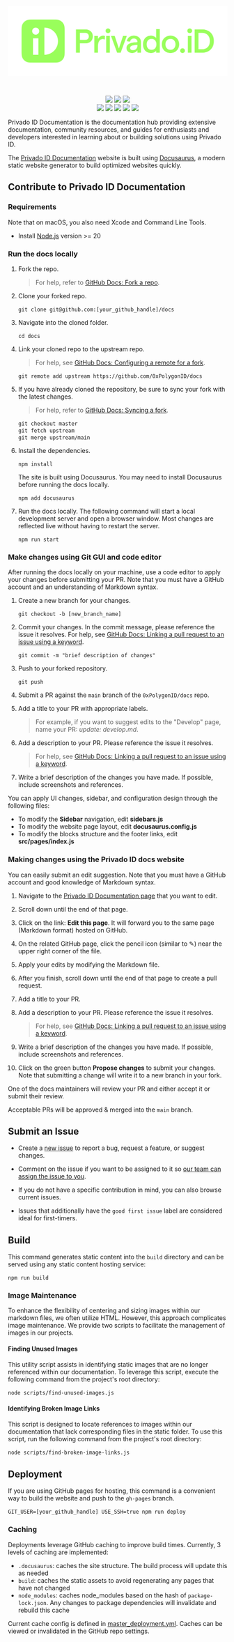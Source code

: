 <br>

<p align="center">
<img align="center" src="/static/img/privado_logo.svg">
</p>

<br>

<p align="center">
   <a href="https://github.com/0xPolygonID/docs/network/members"><img src="https://img.shields.io/github/forks/0xPolygonID/docs?style=social"></a>
   <img src="https://img.shields.io/github/stars/0xPolygonID/docs?style=social">
   <a href="https://x.com/Privado_ID"><img src="https://img.shields.io/twitter/follow/0xPolygonID.svg?style=social"></a>
   <br>
   <img src="https://img.shields.io/github/languages/count/0xPolygonID/docs">
   <a href="https://github.com/0xPolygonID/docs/issues"><img src="https://img.shields.io/github/issues/0xPolygonID/docs"></a>
   <a href="https://github.com/0xPolygonID/docs/pulls"><img src="https://img.shields.io/github/issues-pr-raw/0xPolygonID/docs"></a>
   <a href="https://github.com/0xPolygonID/docs/graphs/contributors"><img src="https://img.shields.io/github/contributors-anon/0xPolygonID/docs"></a>
   <img src="https://img.shields.io/github/languages/code-size/0xPolygonID/docs">
</p>

Privado ID Documentation is the documentation hub providing extensive documentation, community resources, and guides for enthusiasts and developers interested in learning about or building solutions using Privado ID.

The [Privado ID Documentation](https://devs.polygonid.com) website is built using [Docusaurus](https://docusaurus.io/), 
a modern static website generator to build optimized websites quickly.

## Contribute to Privado ID Documentation
### Requirements

Note that on macOS, you also need Xcode and Command Line Tools.

* Install [Node.js](https://nodejs.org/en/download/) version >= 20


### Run the docs locally

1. Fork the repo. 
   > For help, refer to [GitHub Docs: Fork a repo](https://help.github.com/en/articles/fork-a-repo).
   
2. Clone your forked repo.
   
    ```
    git clone git@github.com:[your_github_handle]/docs
    ```

3. Navigate into the cloned folder.
   
    ```
    cd docs
    ```

4. Link your cloned repo to the upstream repo.
   > For help, see [GitHub Docs: Configuring a remote for a fork](https://docs.github.com/en/github/collaborating-with-issues-and-pull-requests/configuring-a-remote-for-a-fork).
   
    ```
    git remote add upstream https://github.com/0xPolygonID/docs
    ```

5. If you have already cloned the repository, be sure to sync your fork with the latest changes. 
   > For help, refer to [GitHub Docs: Syncing a fork](https://docs.github.com/en/github/collaborating-with-issues-and-pull-requests/syncing-a-fork).

    ```
    git checkout master
    git fetch upstream
    git merge upstream/main
    ```

6. Install the dependencies.
   
    ```
    npm install
    ```
    
   The site is built using Docusaurus. You may need to install Docusaurus before running the docs locally.

   ```
   npm add docusaurus
   ```

7. Run the docs locally. 
   The following command will start a local development server and open a browser window. 
   Most changes are reflected live without having to restart the server.

    ```
    npm run start
    ```

### Make changes using Git GUI and code editor

After running the docs locally on your machine, use a code editor to apply your changes before submitting 
your PR. Note that you must have a GitHub account and an understanding of Markdown syntax.

1. Create a new branch for your changes.
   
    ```
    git checkout -b [new_branch_name]
    ```

2. Commit your changes. 
   In the commit message, please reference the issue it resolves. 
   For help, see [GitHub Docs: Linking a pull request to an issue using a keyword](https://docs.github.com/en/free-pro-team@latest/github/managing-your-work-on-github/linking-a-pull-request-to-an-issue#linking-a-pull-request-to-an-issue-using-a-keyword).

    ```
    git commit -m "brief description of changes"
    ```

3. Push to your forked repository.
   
    ```
    git push
    ```

4. Submit a PR against the `main` branch of the `0xPolygonID/docs` repo.
   
5. Add a title to your PR with appropriate labels.
   > For example, if you want to suggest edits to the "Develop" page, name your PR: *update: develop.md*.
   
6. Add a description to your PR. Please reference the issue it resolves. 
   > For help, see [GitHub Docs: Linking a pull request to an issue using a keyword](https://docs.github.com/en/free-pro-team@latest/github/managing-your-work-on-github/linking-a-pull-request-to-an-issue#linking-a-pull-request-to-an-issue-using-a-keyword).
   
7. Write a brief description of the changes you have made. If possible, include screenshots and references.

You can apply UI changes, sidebar, and configuration design through the following files:

- To modify the **Sidebar** navigation, edit **sidebars.js**
- To modify the website page layout, edit **docusaurus.config.js**
- To modify the blocks structure and the footer links, edit **src/pages/index.js**

### Making changes using the Privado ID docs website

You can easily submit an edit suggestion. Note that you must have a GitHub account and good knowledge of Markdown syntax.

1. Navigate to the [Privado ID Documentation page](https://devs.polygonid.com) that you want to edit.

2. Scroll down until the end of that page.

3. Click on the link: **Edit this page**. It will forward you to the same page (Markdown format) hosted on GitHub.

4. On the related GitHub page, click the pencil icon (similar to ✎) near the upper right corner of the file.

5. Apply your edits by modifying the Markdown file.

6. After you finish, scroll down until the end of that page to create a pull request.

7. Add a title to your PR.

8. Add a description to your PR. Please reference the issue it resolves.
   > For help, see [GitHub Docs: Linking a pull request to an issue using a keyword](https://docs.github.com/en/free-pro-team@latest/github/managing-your-work-on-github/linking-a-pull-request-to-an-issue#linking-a-pull-request-to-an-issue-using-a-keyword).

9.  Write a brief description of the changes you have made. If possible, include screenshots and references.

10. Click on the green button **Propose changes** to submit your changes. Note that submitting a change will write 
    it to a new branch in your fork.

One of the docs maintainers will review your PR and either accept it or submit their review.

Acceptable PRs will be approved & merged into the `main` branch.

## Submit an Issue

- Create a [new issue](https://github.com/0xPolygonID/docs/issues) to report a bug, request a feature, 
  or suggest changes.

- Comment on the issue if you want to be assigned to it so [our team can assign the issue to you](https://github.blog/2019-06-25-assign-issues-to-issue-commenters/).

- If you do not have a specific contribution in mind, you can also browse current issues.

- Issues that additionally have the `good first issue` label are considered ideal for first-timers.

## Build

This command generates static content into the `build` directory and can be served using any static content hosting 
service:

```
npm run build
```

### Image Maintenance

To enhance the flexibility of centering and sizing images within our markdown files, we often utilize HTML. However, this approach complicates image maintenance. We provide two scripts to facilitate the management of images in our projects.

#### Finding Unused Images

This utility script assists in identifying static images that are no longer referenced within our documentation. To leverage this script, execute the following command from the project's root directory:

```bash
node scripts/find-unused-images.js
```

#### Identifying Broken Image Links

This script is designed to locate references to images within our documentation that lack corresponding files in the static folder. To use this script, run the following command from the project's root directory:

```bash
node scripts/find-broken-image-links.js
```

## Deployment

If you are using GitHub pages for hosting, this command is a convenient way to build the website and push to the 
`gh-pages` branch.

```
GIT_USER=[your_github_handle] USE_SSH=true npm run deploy
```

### Caching

Deployments leverage GitHub caching to improve build times. Currently, 3 levels of caching are 
implemented:

- `.docusaurus`: caches the site structure. The build process will update this as needed
- `build`: caches the static assets to avoid regenerating any pages that have not changed
- `node_modules`: caches node_modules based on the hash of `package-lock.json`. Any changes to package dependencies will invalidate and rebuild this cache

Current cache config is defined in [master_deployment.yml](.github/workflows/master_deployment.yml#39). Caches can be viewed or invalidated in the 
GitHub repo settings.
